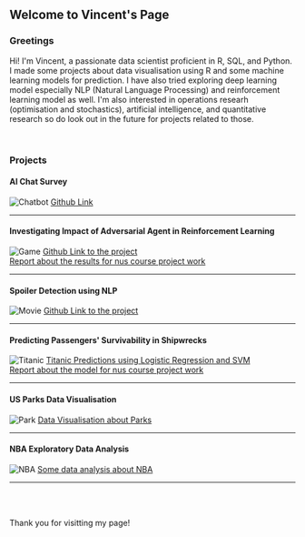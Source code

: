 ## Welcome to Vincent's Page

### Greetings
Hi!
I'm Vincent, a passionate data scientist proficient in R, SQL, and Python. I made some projects about data visualisation using R and some machine learning models for prediction. I have also tried exploring deep learning model especially NLP (Natural Language Processing) and reinforcement learning model as well. I'm also interested in operations researh (optimisation and stochastics), artificial intelligence, and quantitative research so do look out in the future for projects related to those.

<br>

### Projects
#### AI Chat Survey
![Chatbot](https://cdn.pixabay.com/photo/2019/03/21/15/51/chatbot-4071274_1280.jpg)
[Github Link](https://github.com/vincentaurellio/ai-chat-survey)

<hr>

#### Investigating Impact of Adversarial Agent in Reinforcement Learning
![Game](https://images.unsplash.com/photo-1493711662062-fa541adb3fc8?q=80&w=2070&auto=format&fit=crop&ixlib=rb-4.0.3&ixid=M3wxMjA3fDB8MHxwaG90by1wYWdlfHx8fGVufDB8fHx8fA%3D%3D)
[Github Link to the project](https://github.com/vincentaurellio/CS4246)
<br>
[Report about the results for nus course project work](https://vincentaurellio.github.io/Titanic/Disaster%20Survivability%20Report.pdf)

<hr>

#### Spoiler Detection using NLP
![Movie](https://images.unsplash.com/photo-1485095329183-d0797cdc5676?q=80&w=2070&auto=format&fit=crop&ixlib=rb-4.0.3&ixid=M3wxMjA3fDB8MHxwaG90by1wYWdlfHx8fGVufDB8fHx8fA%3D%3D)
[Github Link to the project](https://github.com/vincentaurellio/CS3244/tree/main/PG-23)

<hr>

#### Predicting Passengers' Survivability in Shipwrecks
![Titanic](https://images.unsplash.com/photo-1621943255103-1b1e3b9e2184?ixlib=rb-4.0.3&ixid=M3wxMjA3fDB8MHxzZWFyY2h8MTB8fHRpdGFuaWN8ZW58MHx8MHx8fDA%3D&auto=format&fit=crop&w=600&q=60)
[Titanic Predictions using Logistic Regression and SVM](https://github.com/vincentaurellio/vincentaurellio.github.io/blob/main/Titanic/disaster_svm_logreg_classification.ipynb)
<br>
[Report about the model for nus course project work](https://vincentaurellio.github.io/Titanic/Disaster%20Survivability%20Report.pdf)

<hr>

#### US Parks Data Visualisation
![Park](https://images.unsplash.com/photo-1585938389612-a552a28d6914?ixlib=rb-4.0.3&ixid=MnwxMjA3fDB8MHxwaG90by1wYWdlfHx8fGVufDB8fHx8&auto=format&fit=crop&w=860&q=80)
[Data Visualisation about Parks](https://vincentaurellio.github.io/assignment03.html)

<hr>

#### NBA Exploratory Data Analysis
![NBA](https://images.unsplash.com/photo-1504450758481-7338eba7524a?ixid=MXwxMjA3fDB8MHxzZWFyY2h8Mnx8bmJhfGVufDB8fDB8&ixlib=rb-1.2.1&auto=format&fit=crop&w=500&q=60)
[Some data analysis about NBA](https://github.com/vincentaurellio/vincentaurellio.github.io/blob/b8fffc6f0488dbdef9a98202535b97647d63a090/Assignment%201.ipynb)

<hr>

<br>
<br>

Thank you for visitting my page!
